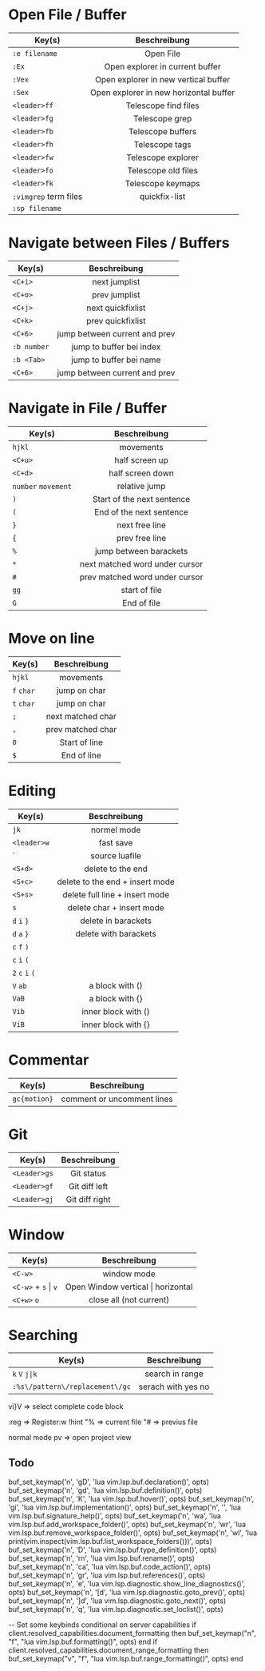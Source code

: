 # Open File / Buffer

| Key(s) | Beschreibung |
| ------------- |:-------------:|
| `:e filename` | Open File |
| `:Ex` | Open explorer in current buffer |
| `:Vex` | Open explorer in new vertical buffer |
| `:Sex` | Open explorer in new horizontal buffer |
| `<leader>ff` | Telescope find files | 
| `<leader>fg` | Telescope grep |
| `<leader>fb` | Telescope buffers | 
| `<leader>fh` | Telescope tags |
| `<leader>fw` | Telescope explorer |
| `<leader>fo` | Telescope old files |
| `<leader>fk` | Telescope keymaps |
| `:vimgrep` term files  | quickfix-list |
| `:sp filename` | |


# Navigate between Files / Buffers

| Key(s) | Beschreibung |
| ------------- |:-------------:|
| `<C+i>` | next jumplist |
| `<C+o>` | prev jumplist |
| `<C+j>` | next quickfixlist |
| `<C+k>` | prev quickfixlist |
| `<C+6>` | jump between current and prev |
| `:b number` | jump to buffer bei index |
| `:b <Tab>` | jump to buffer bei name |
| `<C+6>` | jump between current and prev |


# Navigate in File / Buffer

| Key(s) | Beschreibung |
| ------------- |:-------------:|
| `hjkl` | movements |
| `<C+u>` | half screen up |
| `<C+d>` | half screen down |
| `number` `movement` | relative jump |
| `)` | Start of the next sentence |
| `(` | End of the next sentence |
| `}` | next free line |
| `{` | prev free line |
| `%` | jump between barackets |
| `*` | next matched word under cursor |
| `#` | prev matched word under cursor |
| `gg` | start of file |
| `G` | End of file |

# Move on line

| Key(s) | Beschreibung |
| ------------- |:-------------:|
| `hjkl` | movements |
| `f` `char` | jump on char |
| `t` `char` | jump on char |
| `;` | next matched char |
| `,` | prev matched char |
| `0` | Start of line |
| `$` | End of line |

# Editing

| Key(s) | Beschreibung |
| ------------- |:-------------:|
| `jk` | normel mode |
| `<leader>w` | fast save |
| `<leader><cr> | source luafile |
| `<S+d>` | delete to the end |
| `<S+c>` | delete to the end + insert mode |
| `<S+s>` | delete full line + insert  mode |
| `s` | delete char + insert mode |
| `d` `i` `}` | delete in barackets |
| `d` `a` `}` | delete with barackets |
| `c` `f` `)` | |
| `c` `i` `(` | |
| `2` `c` `i` `(` ||
| `V` `ab` | a block with () |
| `VaB` | a block with {} |
| `Vib` | inner block with () |
| `ViB` | inner block with {} |

# Commentar
| Key(s) | Beschreibung |
| ------------- |:-------------:|
| `gc{motion}` | comment or uncomment lines |

# Git

| Key(s) | Beschreibung |
| ------------- |:-------------:|
| `<Leader>gs` | Git status |
| `<Leader>gf` | Git diff left |
| `<Leader>gj` | Git diff right |


# Window

| Key(s) | Beschreibung |
| ------------- |:-------------:|
| `<C-w>` | window mode  |
| `<C-w>` + `s` \| `v` | Open Window vertical \| horizontal
| `<C+w>` `o` | close all (not current) |

# Searching

| Key(s) | Beschreibung |
| ------------- |:-------------:|
| `k` `V` `j\|k` | search in range |
| `:%s\/pattern\/replacement\/gc` | serach with yes no | 
vi}V => select complete code block

    
:reg => Register:w
!hint
"% => current file
"# => previus file

normal mode
<leader>pv => open project view

## Todo
  buf_set_keymap('n', 'gD', '<Cmd>lua vim.lsp.buf.declaration()<CR>', opts)
  buf_set_keymap('n', 'gd', '<Cmd>lua vim.lsp.buf.definition()<CR>', opts)
  buf_set_keymap('n', 'K', '<Cmd>lua vim.lsp.buf.hover()<CR>', opts)
  buf_set_keymap('n', 'gi', '<cmd>lua vim.lsp.buf.implementation()<CR>', opts)
  buf_set_keymap('n', '<C-k>', '<cmd>lua vim.lsp.buf.signature_help()<CR>', opts)
  buf_set_keymap('n', '<space>wa', '<cmd>lua vim.lsp.buf.add_workspace_folder()<CR>', opts)
  buf_set_keymap('n', '<space>wr', '<cmd>lua vim.lsp.buf.remove_workspace_folder()<CR>', opts)
  buf_set_keymap('n', '<space>wl', '<cmd>lua print(vim.inspect(vim.lsp.buf.list_workspace_folders()))<CR>', opts)
  buf_set_keymap('n', '<space>D', '<cmd>lua vim.lsp.buf.type_definition()<CR>', opts)
  buf_set_keymap('n', '<space>rn', '<cmd>lua vim.lsp.buf.rename()<CR>', opts)
  buf_set_keymap('n', '<space>ca', '<cmd>lua vim.lsp.buf.code_action()<CR>', opts)
  buf_set_keymap('n', 'gr', '<cmd>lua vim.lsp.buf.references()<CR>', opts)
  buf_set_keymap('n', '<space>e', '<cmd>lua vim.lsp.diagnostic.show_line_diagnostics()<CR>', opts)
  buf_set_keymap('n', '[d', '<cmd>lua vim.lsp.diagnostic.goto_prev()<CR>', opts)
  buf_set_keymap('n', ']d', '<cmd>lua vim.lsp.diagnostic.goto_next()<CR>', opts)
  buf_set_keymap('n', '<space>q', '<cmd>lua vim.lsp.diagnostic.set_loclist()<CR>', opts)

  -- Set some keybinds conditional on server capabilities
  if client.resolved_capabilities.document_formatting then
    buf_set_keymap("n", "<space>f", "<cmd>lua vim.lsp.buf.formatting()<CR>", opts)
  end
  if client.resolved_capabilities.document_range_formatting then
    buf_set_keymap("v", "<space>f", "<cmd>lua vim.lsp.buf.range_formatting()<CR>", opts)
  end

